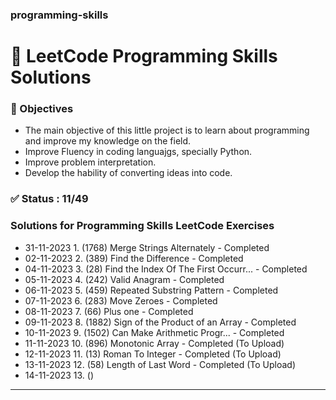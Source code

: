 ### programming-skills
# 💙 LeetCode Programming Skills Solutions

### 🎯 Objectives
- The main objective of this little project is to learn about programming and improve my knowledge on the field.
- Improve Fluency in coding languajgs, specially Python.
- Improve problem interpretation.
- Develop the hability of converting ideas into code.

### ✅ Status : 11/49
### Solutions for Programming Skills LeetCode Exercises

- 31-11-2023 1. (1768) Merge Strings Alternately - Completed
- 02-11-2023 2. (389) Find the Difference - Completed
- 04-11-2023 3. (28) Find the Index Of The First Occurr... - Completed
- 05-11-2023 4. (242) Valid Anagram - Completed
- 06-11-2023 5. (459) Repeated Substring Pattern - Completed
- 07-11-2023 6. (283) Move Zeroes - Completed
- 08-11-2023 7. (66) Plus one - Completed
- 09-11-2023 8. (1882) Sign of the Product of an Array - Completed
- 10-11-2023 9. (1502) Can Make Arithmetic Progr... - Completed
- 11-11-2023 10. (896) Monotonic Array - Completed (To Upload)
- 12-11-2023 11. (13) Roman To Integer - Completed (To Upload)
- 13-11-2023 12. (58) Length of Last Word - Completed (To Upload)
- 14-11-2023 13. () 



---


